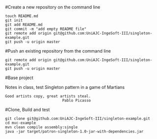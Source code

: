 #Create a new repository on the command line

    touch README.md
    git init
    git add README.md
    git commit -m "add empty README file"
    git remote add origin git@github.com:UniAJC-IngeSoft-III/singleton-example.git
    git push -u origin master
    
#Push an existing repository from the command line

    git remote add origin git@github.com:UniAJC-IngeSoft-III/singleton-example.git
    git push -u origin master

#Base project

Notes in class, test Singleton pattern in a game of Martians

    Good artists copy, great artists steal.
                              Pablo Picasso

#Clone, Build and test

    git clone git@github.com:UniAJC-IngeSoft-III/singleton-example.git
    cd mvc-example
    mvn clean compile assembly:single
    java -jar target/patron-singleton-1.0-jar-with-dependencies.jar
    
  